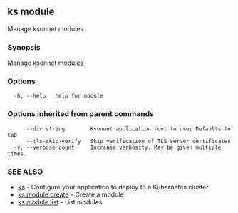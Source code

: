 ## ks module

Manage ksonnet modules

### Synopsis

Manage ksonnet modules

### Options

```
  -h, --help   help for module
```

### Options inherited from parent commands

```
      --dir string        Ksonnet application root to use; Defaults to CWD
      --tls-skip-verify   Skip verification of TLS server certificates
  -v, --verbose count     Increase verbosity. May be given multiple times.
```

### SEE ALSO

* [ks](ks.md)	 - Configure your application to deploy to a Kubernetes cluster
* [ks module create](ks_module_create.md)	 - Create a module
* [ks module list](ks_module_list.md)	 - List modules

